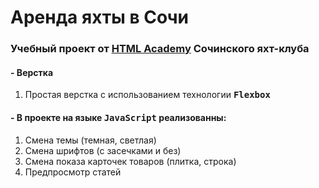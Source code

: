 # Аренда яхты в Сочи
### Учебный проект от [HTML Academy](https://htmlacademy.ru) Сочинского яхт-клуба
#### - Верстка
1. Простая верстка с использованием технологии <kbd>**Flexbox**</kbd>
#### - В проекте на языке <kbd>**JavaScript**</kbd> реализованны:
1. Cмена темы (темная, светлая)
2. Cмена шрифтов (с засечками и без)
3. Cмена показа карточек товаров (плитка, строка)
4. Предпросмотр статей
